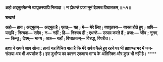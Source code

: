 **अहो अद्भुतमेतन्मे व्यापृतस्यापि नित्यदा ।** **न ह्येधन्ते प्रजा नूनं दैवमत्र विघातकम् ॥ ५१॥** 

**शब्दार्थ** 

**अहो—** **हाय** **; अद्भुतम्—** **अद्भुत है** **; एतत्—** **यह** **; मे—** **मेरे लिए** **; व्यापृतस्य—** **व्यस्त होते हुए** **; अपि—** **यद्यपि** **; नित्यदा—** **सदैव** **;** **न—** **नहीं** **; हि—** **निश्चय ही** **; एधन्ते—** **उत्पन्न करते हैं** **; प्रजा:—** **जीव** **; नूनम्—** **किन्तु** **; दैवम्—** **भाग्य** **; अत्र—** **यहाँ** **; विघातकम्—** **विरुद्ध, विपरीत।** **.** 

**ब्रह्मा ने अपने आप सोचा : हाय! यह विचित्र बात है कि मेरे सर्वत्र फैले हुए रहने पर भी** **ब्रह्माण्ड भर में जन-संलया अब भी अपर्याप्त है। इस दुर्भाग्य का कारण एकमात्र भाग्य के** **अतिरिक्त और कुछ भी नहीं है।** **** 